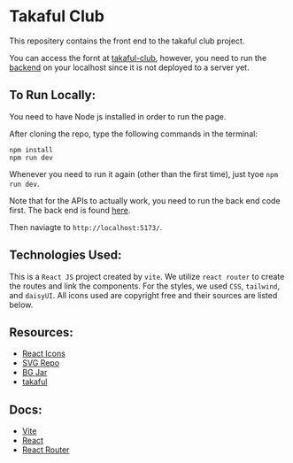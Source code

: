 # Takaful Club
This repositery contains the front end to the takaful club project.


You can access the fornt at [takaful-club](https://takaful-club.netlify.app/programs), however, you need to run the [backend](https://github.com/Alaeddin03/api.project.web) on your localhost since it is not deployed to a server yet.

## To Run Locally:

You need to have Node js installed in order to run the page.

After cloning the repo, type the following commands in the terminal:
```
npm install
npm run dev
```
Whenever you need to run it again (other than the first time), just tyoe `npm run dev`.

Note that for the APIs to actually work, you need to run the back end code first. 
The back end is found [here](https://github.com/Alaeddin03/api.project.web).

Then naviagte to `http://localhost:5173/`.


## Technologies Used:
This is a `React JS` project created by `vite`. We utilize `react router` to create the routes and link the components. For the styles, we used `CSS`, `tailwind`, and `daisyUI`. All icons used are copyright free and their sources are listed below.


## Resources:
- [React Icons](https://react-icons.github.io/react-icons)
- [SVG Repo](https://www.svgrepo.com/)
- [BG Jar](https://bgjar.com/)
- [takaful](https://www.takaful.sa)


## Docs:
- [Vite](https://vitejs.dev/guide)
- [React](https://react.dev/learn)
- [React Router](https://reactrouter.com/en/main/start/overview)